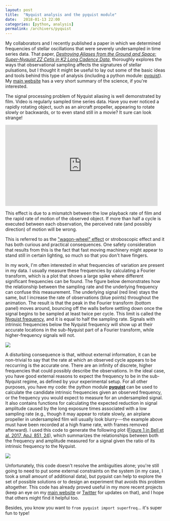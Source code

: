 ```yaml
---
layout: post
title:  "Nyquist analysis and the pyquist module"
date:   2018-01-13 22:00
categories: [python, analysis]
permalink: /archivers/pyquist
---
```


My collaborators and I recently published a paper in which we determined frequencies of stellar oscillations that were severely undersampled in time series data. That paper, [*Destroying Aliases from the Ground and Space: Super-Nyquist ZZ Cetis in K2 Long Cadence Data*](http://adsabs.harvard.edu/abs/2017ApJ...851...24B), thoroughly explores the ways that observational sampling affects the signatures of stellar pulsations, but I thought it might be useful to lay out some of the basic ideas and tools behind this type of analysis (including a python module: [pyquist](https://github.com/keatonb/pyquist)). My [main website](http://www2.mps.mpg.de/homes/bell/research.html) has a very short summary of the science, if you're interested.

The signal processing problem of Nyquist aliasing is well demonstrated by film.  Video is regularly sampled time series data.  Have you ever noticed a rapidly rotating object, such as an aircraft propeller, appearing to rotate slowly or backwards, or to even stand still in a movie?  It sure can look strange!

<iframe src="https://giphy.com/embed/hZyYWnUK3owCs" width="480" height="256" frameBorder="0" class="giphy-embed" allowFullScreen></iframe>

This effect is due to a mismatch between the low playback rate of film and the rapid rate of motion of the observed object. If more than half a cycle is executed between each observation, the perceived rate (and possibly direction) of motion will be wrong.

This is referred to as the ["wagon-wheel" effect](https://en.wikipedia.org/wiki/Wagon-wheel_effect) or stroboscopic effect and it has both curious and practical consequences.  One safety consideration that results from this is the fact that fast moving machinery might appear to stand still in certain lighting, so much so that you don't have fingers.

In my work, I'm often interested in what frequencies of variation are present in my data.  I usually measure these frequencies by calculating a Fourier transform, which is a plot that shows a large spike where different significant frequencies can be found.  The figure below demonstrates how the relationship between the sampling rate and the underlying frequency can confuse this measurement.  The underlying signal (red line) stays the same, but I increase the rate of observations (blue points) throughout the animation. The result is that the peak in the Fourier transform (bottom panel) moves around, bouncing off the walls before settling down once the signal begins to be sampled at least twice per cycle.  This limit is called the [Nyquist frequency](https://en.wikipedia.org/wiki/Nyquist_frequency), and it is equal to half the sampling rate.  Signals with intrinsic frequencies below the Nyquist frequency will show up at their accurate locations in the sub-Nyquist part of a Fourier transform, while higher-frequency signals will not.

<img src="http://keatonb.github.io/img/Nyq.gif" />

A disturbing consequence is that, without external information, it can be non-trivial to say that the rate at which an observed cycle appears to be reccurring is the accurate one.  There are an infinity of discrete, higher frequencies that could possibly describe the observations.  In the ideal case, you have good external reasons to expect the frequency to be in the sub-Nyquist regime, as defined by your experimental setup.  For all other purposes, you have my code: the python module [**pyquist**](https://github.com/keatonb/pyquist) can be used to calculate the candidate intrinsic frequencies given an observed frequency, or the frequency you would expect to measure for an undersampled signal.  It also contains functions for calculating the expected reduction in signal amplitude caused by the long exposure times associated with a low sampling rate (e.g., though it may appear to rotate slowly, an airplane propeller in undersampled film will usually look blurry---the example above must have been recorded at a high frame rate, with frames removed afterward).  I used this code to generate the following plot ([Figure 1 in Bell et al. 2017, ApJ, 851, 24](http://adsabs.harvard.edu/abs/2017ApJ...851...24B)), which summarizes the relationships between both the frequency and amplitude measured for a signal given the ratio of its intrinsic frequency to the Nyquist.

<img src="http://keatonb.github.io/img/pyquist_demo.png" />

Unfortunately, this code doesn't resolve the ambiguities alone; you're still going to need to put some external constraints on the system (in my case, I took a small amount of additional data), but pyquist can help to explore the set of possible solutions or to design an experiment that avoids this problem altogether.   This code has already proved useful in my more recent projects (keep an eye on my [main website](http://www2.mps.mpg.de/homes/bell/research.html) or [Twitter](https://twitter.com/astrokeat) for updates on that), and I hope that others might find it helpful too.

Besides, you know you want to `from pyquist import superfreq`... it's super fun to type!
